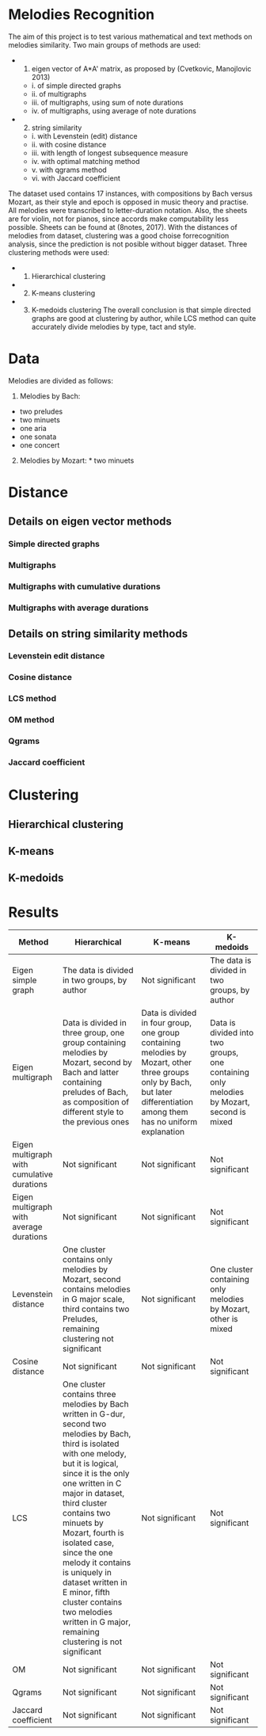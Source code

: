 # Melodies Recognition

The aim of this project is to test various mathematical and text methods on melodies similarity. 
Two main groups of methods are used:
* 1. eigen vector of A*A' matrix, as proposed by (Cvetkovic, Manojlovic 2013)
  * i. of simple directed graphs
  * ii. of multigraphs
  * iii. of multigraphs, using sum of note durations
  * iv. of multigraphs, using average of note durations
* 2. string similarity
  * i. with Levenstein (edit) distance
  * ii. with cosine distance
  * iii. with length of longest subsequence measure
  * iv. with optimal matching method
  * v. with qgrams method
  * vi. with Jaccard coefficient
  
 The dataset used contains 17 instances, with compositions by Bach versus Mozart, as their style and epoch is opposed in music theory and practise. 
 All melodies were transcribed to letter-duration notation. Also, the sheets are for violin, not for pianos, since accords make 
  computability less possible. Sheets can be found at (8notes, 2017). 
With the distances of melodies from dataset, clustering was a good choise forrecognition analysis, since the prediction is not posible without bigger dataset.
Three clustering methods were used:
  * 1. Hierarchical clustering
  * 2. K-means clustering
  * 3. K-medoids clustering
The overall conclusion is that simple directed graphs are good at clustering by author, while LCS method can quite accurately divide melodies by type, tact and style.

# Data
Melodies are divided as follows:
  1. Melodies by Bach:
   * two preludes
   * two minuets
   * one aria
   * one sonata
   * one concert
  2. Melodies by Mozart:
    * two minuets
# Distance
## Details on eigen vector methods
### Simple directed graphs
### Multigraphs
### Multigraphs with cumulative durations
### Multigraphs with average durations
## Details on string similarity methods
### Levenstein edit distance
### Cosine distance
### LCS method
### OM method
### Qgrams
### Jaccard coefficient

# Clustering
## Hierarchical clustering
## K-means
## K-medoids

# Results

| Method   | Hierarchical  | K-means       | K-medoids   |
| ----------------| -------------------------------- |----------------|----------------|
| Eigen simple graph | The data is divided in two groups, by author | Not significant | The data is divided in two groups, by author |
| Eigen multigraph | Data is divided in three group, one group containing melodies by Mozart, second by Bach and latter containing preludes of Bach, as composition of different style to the previous ones | Data is divided in four group, one group containing melodies by Mozart, other three groups only by Bach, but later differentiation among them has no uniform explanation|Data is divided into two groups, one containing only melodies by Mozart, second is mixed |
| Eigen multigraph with cumulative durations | Not significant | Not significant | Not significant |
| Eigen multigraph with average durations | Not significant | Not significant | Not significant |
| Levenstein distance | One cluster contains only melodies by Mozart, second contains melodies in G major scale, third contains two Preludes, remaining clustering not significant | Not significant | One cluster containing only melodies by Mozart, other is mixed |
| Cosine distance | Not significant | Not significant | Not significant |
| LCS  | One cluster contains three melodies by Bach written in G-dur, second two melodies by Bach, third is isolated with one melody, but it is logical, since it is the only one written in C major in dataset, third cluster contains two minuets by Mozart, fourth is isolated case, since the one melody it contains is uniquely in dataset written in E minor, fifth cluster contains two melodies written in G major, remaining clustering is not significant | Not significant | Not significant |
| OM | Not significant | Not significant | Not significant |
| Qgrams| Not significant | Not significant | Not significant |
| Jaccard coefficient | Not significant | Not significant | Not significant |

